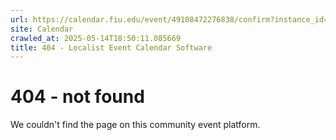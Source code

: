 ```yaml
---
url: https://calendar.fiu.edu/event/49108472276838/confirm?instance_id=49108491823703&return=https%3A%2F%2Fcalendar.fiu.edu%2Fcalendar%3Fevent_types%255B%255D%3D121719
site: Calendar
crawled_at: 2025-05-14T18:50:11.085669
title: 404 - Localist Event Calendar Software
---
```


# 404 - not found
We couldn't find the page on this community event platform.
